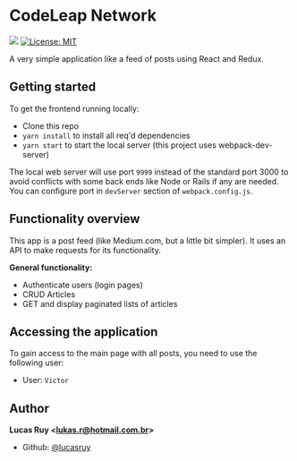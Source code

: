 <h1>CodeLeap Network</h1>
<p>
  <img src="https://img.shields.io/badge/version-0.0.1-blue.svg?cacheSeconds=2592000" />
  <a href="https://github.com/LucasRuy/rollup-boilerplate/blob/master/LICENSE">
    <img alt="License: MIT" src="https://img.shields.io/badge/License-MIT-yellow.svg" target="_blank" />
  </a>
</p>

A very simple application like a feed of posts using React and Redux.

## Getting started

To get the frontend running locally:

- Clone this repo
- `yarn install` to install all req'd dependencies
- `yarn start` to start the local server (this project uses webpack-dev-server)

The local web server will use port `9999` instead of the standard port 3000 to avoid conflicts with some back ends like Node or Rails if any are needed. You can configure port in `devServer` section of `webpack.config.js`.

## Functionality overview

This app is a post feed (like Medium.com, but a little bit simpler). It uses an API to make requests for its functionality.

**General functionality:**

- Authenticate users (login pages)
- CRUD Articles
- GET and display paginated lists of articles

## Accessing the application

To gain access to the main page with all posts, you need to use the following user:

- User: `Victor`

## Author

**Lucas Ruy &lt;lukas.r@hotmail.com.br&gt;**

- Github: [@lucasruy](https://github.com/lucasruy)

